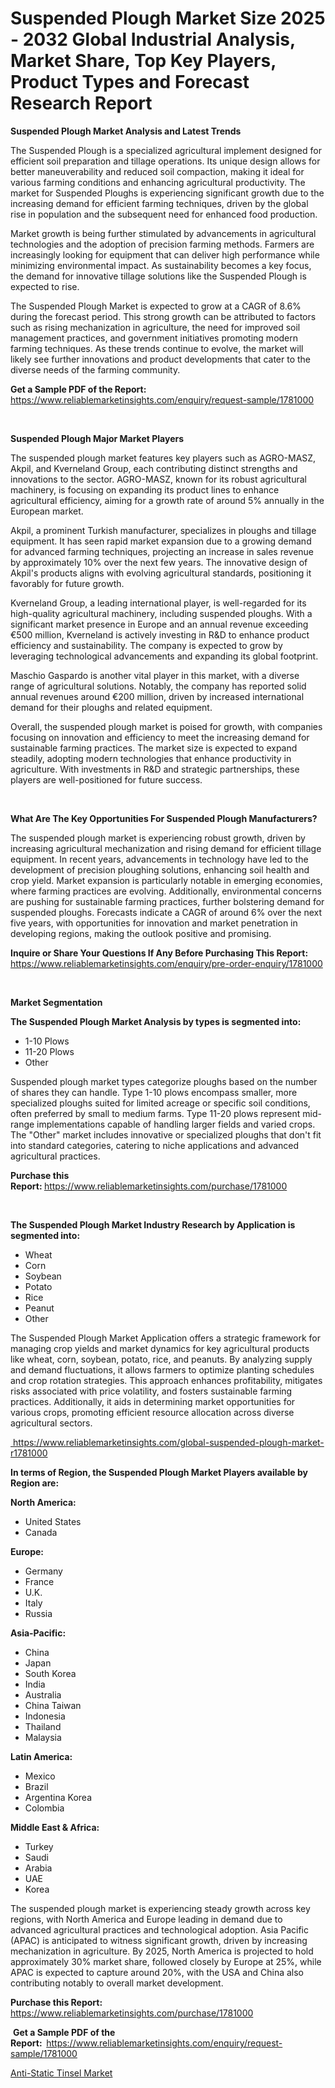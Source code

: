 <p><h1>Suspended Plough Market Size 2025 - 2032 Global Industrial Analysis, Market Share, Top Key Players, Product Types and Forecast Research Report</h1></p><p><strong>Suspended Plough Market Analysis and Latest Trends</strong></p>
<p><p>The Suspended Plough is a specialized agricultural implement designed for efficient soil preparation and tillage operations. Its unique design allows for better maneuverability and reduced soil compaction, making it ideal for various farming conditions and enhancing agricultural productivity. The market for Suspended Ploughs is experiencing significant growth due to the increasing demand for efficient farming techniques, driven by the global rise in population and the subsequent need for enhanced food production.</p><p>Market growth is being further stimulated by advancements in agricultural technologies and the adoption of precision farming methods. Farmers are increasingly looking for equipment that can deliver high performance while minimizing environmental impact. As sustainability becomes a key focus, the demand for innovative tillage solutions like the Suspended Plough is expected to rise.</p><p>The Suspended Plough Market is expected to grow at a CAGR of 8.6% during the forecast period. This strong growth can be attributed to factors such as rising mechanization in agriculture, the need for improved soil management practices, and government initiatives promoting modern farming techniques. As these trends continue to evolve, the market will likely see further innovations and product developments that cater to the diverse needs of the farming community.</p></p>
<p><strong>Get a Sample PDF of the Report:&nbsp;</strong> <a href="https://www.reliablemarketinsights.com/enquiry/request-sample/1781000?utm_campaign=2441&utm_medium=2&utm_source=Github&utm_content=ia&utm_term=25032025&utm_id=suspended-plough">https://www.reliablemarketinsights.com/enquiry/request-sample/1781000</a></p>
<p>&nbsp;</p>
<p><strong>Suspended Plough Major Market Players</strong></p>
<p><p>The suspended plough market features key players such as AGRO-MASZ, Akpil, and Kverneland Group, each contributing distinct strengths and innovations to the sector. AGRO-MASZ, known for its robust agricultural machinery, is focusing on expanding its product lines to enhance agricultural efficiency, aiming for a growth rate of around 5% annually in the European market.</p><p>Akpil, a prominent Turkish manufacturer, specializes in ploughs and tillage equipment. It has seen rapid market expansion due to a growing demand for advanced farming techniques, projecting an increase in sales revenue by approximately 10% over the next few years. The innovative design of Akpil's products aligns with evolving agricultural standards, positioning it favorably for future growth.</p><p>Kverneland Group, a leading international player, is well-regarded for its high-quality agricultural machinery, including suspended ploughs. With a significant market presence in Europe and an annual revenue exceeding €500 million, Kverneland is actively investing in R&D to enhance product efficiency and sustainability. The company is expected to grow by leveraging technological advancements and expanding its global footprint.</p><p>Maschio Gaspardo is another vital player in this market, with a diverse range of agricultural solutions. Notably, the company has reported solid annual revenues around €200 million, driven by increased international demand for their ploughs and related equipment.</p><p>Overall, the suspended plough market is poised for growth, with companies focusing on innovation and efficiency to meet the increasing demand for sustainable farming practices. The market size is expected to expand steadily, adopting modern technologies that enhance productivity in agriculture. With investments in R&D and strategic partnerships, these players are well-positioned for future success.</p></p>
<p>&nbsp;</p>
<p><strong>What Are The Key Opportunities For Suspended Plough Manufacturers?</strong></p>
<p><p>The suspended plough market is experiencing robust growth, driven by increasing agricultural mechanization and rising demand for efficient tillage equipment. In recent years, advancements in technology have led to the development of precision ploughing solutions, enhancing soil health and crop yield. Market expansion is particularly notable in emerging economies, where farming practices are evolving. Additionally, environmental concerns are pushing for sustainable farming practices, further bolstering demand for suspended ploughs. Forecasts indicate a CAGR of around 6% over the next five years, with opportunities for innovation and market penetration in developing regions, making the outlook positive and promising.</p></p>
<p><strong>Inquire or Share Your Questions If Any Before Purchasing This Report:</strong> <a href="https://www.reliablemarketinsights.com/enquiry/pre-order-enquiry/1781000?utm_campaign=2441&utm_medium=2&utm_source=Github&utm_content=ia&utm_term=25032025&utm_id=suspended-plough">https://www.reliablemarketinsights.com/enquiry/pre-order-enquiry/1781000</a></p>
<p>&nbsp;</p>
<p><strong>Market Segmentation</strong></p>
<p><strong>The Suspended Plough Market Analysis by types is segmented into:</strong></p>
<p><ul><li>1-10 Plows</li><li>11-20 Plows</li><li>Other</li></ul></p>
<p><p>Suspended plough market types categorize ploughs based on the number of shares they can handle. Type 1-10 plows encompass smaller, more specialized ploughs suited for limited acreage or specific soil conditions, often preferred by small to medium farms. Type 11-20 plows represent mid-range implementations capable of handling larger fields and varied crops. The "Other" market includes innovative or specialized ploughs that don't fit into standard categories, catering to niche applications and advanced agricultural practices.</p></p>
<p><strong>Purchase this Report:&nbsp;</strong><a href="https://www.reliablemarketinsights.com/purchase/1781000?utm_campaign=2441&utm_medium=2&utm_source=Github&utm_content=ia&utm_term=25032025&utm_id=suspended-plough">https://www.reliablemarketinsights.com/purchase/1781000</a></p>
<p>&nbsp;</p>
<p><strong>The Suspended Plough Market Industry Research by Application is segmented into:</strong></p>
<p><ul><li>Wheat</li><li>Corn</li><li>Soybean</li><li>Potato</li><li>Rice</li><li>Peanut</li><li>Other</li></ul></p>
<p><p>The Suspended Plough Market Application offers a strategic framework for managing crop yields and market dynamics for key agricultural products like wheat, corn, soybean, potato, rice, and peanuts. By analyzing supply and demand fluctuations, it allows farmers to optimize planting schedules and crop rotation strategies. This approach enhances profitability, mitigates risks associated with price volatility, and fosters sustainable farming practices. Additionally, it aids in determining market opportunities for various crops, promoting efficient resource allocation across diverse agricultural sectors.</p></p>
<p><a href="https://www.reliablemarketinsights.com/global-suspended-plough-market-r1781000?utm_campaign=2441&utm_medium=2&utm_source=Github&utm_content=ia&utm_term=25032025&utm_id=suspended-plough">&nbsp;https://www.reliablemarketinsights.com/global-suspended-plough-market-r1781000</a></p>
<p><strong>In terms of Region, the Suspended Plough Market Players available by Region are:</strong></p>
<p>
    <p> <strong> North America: </strong>
        <ul>
            <li>United States</li>
            <li>Canada</li>
        </ul>
        </p> 
    <p> <strong> Europe: </strong>
        <ul>
            <li>Germany</li>
            <li>France</li>
            <li>U.K.</li>
            <li>Italy</li>
            <li>Russia</li>
        </ul>
        </p> 
    <p> <strong> Asia-Pacific: </strong>
        <ul>
            <li>China</li>
            <li>Japan</li>
            <li>South Korea</li>
            <li>India</li>
            <li>Australia</li>
            <li>China Taiwan</li>
            <li>Indonesia</li>
            <li>Thailand</li>
            <li>Malaysia</li>
        </ul>
        </p> 
    <p> <strong> Latin America: </strong>
        <ul>
            <li>Mexico</li>
            <li>Brazil</li>
            <li>Argentina Korea</li>
            <li>Colombia</li>
        </ul>
        </p> 
    <p> <strong> Middle East & Africa: </strong>
        <ul>
            <li>Turkey</li>
            <li>Saudi</li>
            <li>Arabia</li>
            <li>UAE</li>
            <li>Korea</li>
        </ul>
    </p>
    </p>
<p><p>The suspended plough market is experiencing steady growth across key regions, with North America and Europe leading in demand due to advanced agricultural practices and technological adoption. Asia Pacific (APAC) is anticipated to witness significant growth, driven by increasing mechanization in agriculture. By 2025, North America is projected to hold approximately 30% market share, followed closely by Europe at 25%, while APAC is expected to capture around 20%, with the USA and China also contributing notably to overall market development.</p></p>
<p><strong>Purchase this Report: </strong><a href="https://www.reliablemarketinsights.com/purchase/1781000?utm_campaign=2441&utm_medium=2&utm_source=Github&utm_content=ia&utm_term=25032025&utm_id=suspended-plough">https://www.reliablemarketinsights.com/purchase/1781000</a></p>
<p>&nbsp;<strong>Get a Sample PDF of the Report:&nbsp;&nbsp;</strong><a href="https://www.reliablemarketinsights.com/enquiry/request-sample/1781000?utm_campaign=2441&utm_medium=2&utm_source=Github&utm_content=ia&utm_term=25032025&utm_id=suspended-plough">https://www.reliablemarketinsights.com/enquiry/request-sample/1781000</a></p>
<p><strong></strong></p>
<p><p><a href="https://github.com/ilonaenterline65/Market-Research-Report-List-1/blob/main/anti-static-tinsel-market.md?utm_campaign=2441&utm_medium=2&utm_source=Github&utm_content=ia&utm_term=25032025&utm_id=suspended-plough">Anti-Static Tinsel Market</a></p></p>